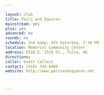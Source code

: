```yaml
---

layout: club
title: Pairs and Squares
mainstream: yes
plus: yes
advanced: no
rounds: no
schedule: 2nd &amp; 4th Saturday, 7:30 PM
location: Memorial Community Center
address: 8310 E. 15th St., Tulsa, OK
directions: 
caller: Guest Callers
contact: (918) 742-6485
website: http://www.pairsandsquares.net



---
```


